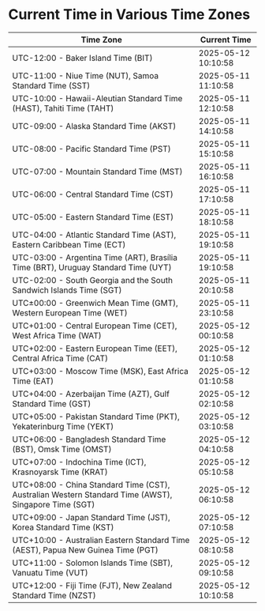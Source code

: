 # Current Time in Various Time Zones

| Time Zone | Current Time |
|-----------|--------------|
| UTC-12:00 - Baker Island Time (BIT) | 2025-05-12 10:10:58 |
| UTC-11:00 - Niue Time (NUT), Samoa Standard Time (SST) | 2025-05-11 11:10:58 |
| UTC-10:00 - Hawaii-Aleutian Standard Time (HAST), Tahiti Time (TAHT) | 2025-05-11 12:10:58 |
| UTC-09:00 - Alaska Standard Time (AKST) | 2025-05-11 14:10:58 |
| UTC-08:00 - Pacific Standard Time (PST) | 2025-05-11 15:10:58 |
| UTC-07:00 - Mountain Standard Time (MST) | 2025-05-11 16:10:58 |
| UTC-06:00 - Central Standard Time (CST) | 2025-05-11 17:10:58 |
| UTC-05:00 - Eastern Standard Time (EST) | 2025-05-11 18:10:58 |
| UTC-04:00 - Atlantic Standard Time (AST), Eastern Caribbean Time (ECT) | 2025-05-11 19:10:58 |
| UTC-03:00 - Argentina Time (ART), Brasília Time (BRT), Uruguay Standard Time (UYT) | 2025-05-11 19:10:58 |
| UTC-02:00 - South Georgia and the South Sandwich Islands Time (SGT) | 2025-05-11 20:10:58 |
| UTC±00:00 - Greenwich Mean Time (GMT), Western European Time (WET) | 2025-05-11 23:10:58 |
| UTC+01:00 - Central European Time (CET), West Africa Time (WAT) | 2025-05-12 00:10:58 |
| UTC+02:00 - Eastern European Time (EET), Central Africa Time (CAT) | 2025-05-12 01:10:58 |
| UTC+03:00 - Moscow Time (MSK), East Africa Time (EAT) | 2025-05-12 01:10:58 |
| UTC+04:00 - Azerbaijan Time (AZT), Gulf Standard Time (GST) | 2025-05-12 02:10:58 |
| UTC+05:00 - Pakistan Standard Time (PKT), Yekaterinburg Time (YEKT) | 2025-05-12 03:10:58 |
| UTC+06:00 - Bangladesh Standard Time (BST), Omsk Time (OMST) | 2025-05-12 04:10:58 |
| UTC+07:00 - Indochina Time (ICT), Krasnoyarsk Time (KRAT) | 2025-05-12 05:10:58 |
| UTC+08:00 - China Standard Time (CST), Australian Western Standard Time (AWST), Singapore Time (SGT) | 2025-05-12 06:10:58 |
| UTC+09:00 - Japan Standard Time (JST), Korea Standard Time (KST) | 2025-05-12 07:10:58 |
| UTC+10:00 - Australian Eastern Standard Time (AEST), Papua New Guinea Time (PGT) | 2025-05-12 08:10:58 |
| UTC+11:00 - Solomon Islands Time (SBT), Vanuatu Time (VUT) | 2025-05-12 09:10:58 |
| UTC+12:00 - Fiji Time (FJT), New Zealand Standard Time (NZST) | 2025-05-12 10:10:58 |
